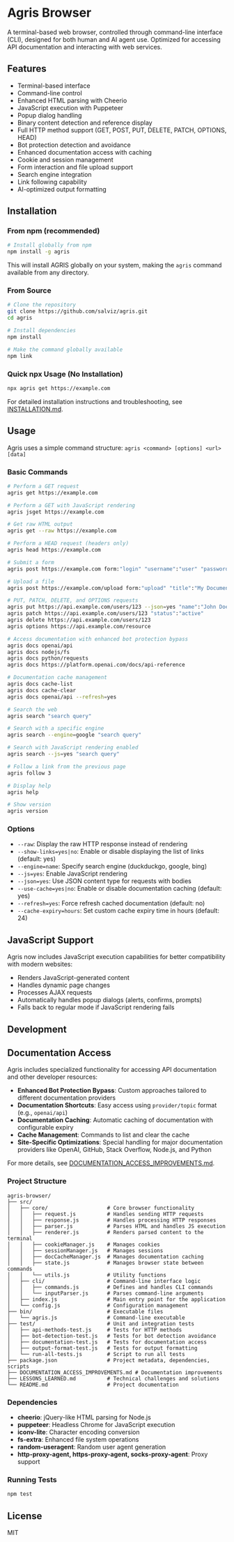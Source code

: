 # Agris Browser

A terminal-based web browser, controlled through command-line interface (CLI), designed for both human and AI agent use. Optimized for accessing API documentation and interacting with web services.

## Features

- Terminal-based interface
- Command-line control
- Enhanced HTML parsing with Cheerio
- JavaScript execution with Puppeteer
- Popup dialog handling
- Binary content detection and reference display
- Full HTTP method support (GET, POST, PUT, DELETE, PATCH, OPTIONS, HEAD)
- Bot protection detection and avoidance
- Enhanced documentation access with caching
- Cookie and session management
- Form interaction and file upload support
- Search engine integration
- Link following capability
- AI-optimized output formatting

## Installation

### From npm (recommended)

```bash
# Install globally from npm
npm install -g agris
```

This will install AGRIS globally on your system, making the `agris` command available from any directory.

### From Source

```bash
# Clone the repository
git clone https://github.com/salviz/agris.git
cd agris

# Install dependencies
npm install

# Make the command globally available
npm link
```

### Quick npx Usage (No Installation)

```bash
npx agris get https://example.com
```

For detailed installation instructions and troubleshooting, see [INSTALLATION.md](INSTALLATION.md).

## Usage

Agris uses a simple command structure: `agris <command> [options] <url> [data]`

### Basic Commands

```bash
# Perform a GET request
agris get https://example.com

# Perform a GET with JavaScript rendering
agris jsget https://example.com

# Get raw HTML output
agris get --raw https://example.com

# Perform a HEAD request (headers only)
agris head https://example.com

# Submit a form
agris post https://example.com form:"login" "username":"user" "password":"pass"

# Upload a file
agris post https://example.com/upload form:"upload" "title":"My Document" file:"document":"/path/to/file.pdf"

# PUT, PATCH, DELETE, and OPTIONS requests
agris put https://api.example.com/users/123 --json=yes "name":"John Doe" "email":"john@example.com"
agris patch https://api.example.com/users/123 "status":"active"
agris delete https://api.example.com/users/123
agris options https://api.example.com/resource

# Access documentation with enhanced bot protection bypass
agris docs openai/api
agris docs nodejs/fs
agris docs python/requests
agris docs https://platform.openai.com/docs/api-reference

# Documentation cache management
agris docs cache-list
agris docs cache-clear
agris docs openai/api --refresh=yes

# Search the web
agris search "search query"

# Search with a specific engine
agris search --engine=google "search query"

# Search with JavaScript rendering enabled
agris search --js=yes "search query"

# Follow a link from the previous page
agris follow 3

# Display help
agris help

# Show version
agris version
```

### Options

- `--raw`: Display the raw HTTP response instead of rendering
- `--show-links=yes|no`: Enable or disable displaying the list of links (default: yes)
- `--engine=name`: Specify search engine (duckduckgo, google, bing)
- `--js=yes`: Enable JavaScript rendering
- `--json=yes`: Use JSON content type for requests with bodies
- `--use-cache=yes|no`: Enable or disable documentation caching (default: yes)
- `--refresh=yes`: Force refresh cached documentation (default: no)
- `--cache-expiry=hours`: Set custom cache expiry time in hours (default: 24)

## JavaScript Support

Agris now includes JavaScript execution capabilities for better compatibility with modern websites:

- Renders JavaScript-generated content
- Handles dynamic page changes
- Processes AJAX requests
- Automatically handles popup dialogs (alerts, confirms, prompts)
- Falls back to regular mode if JavaScript rendering fails

## Development

## Documentation Access

Agris includes specialized functionality for accessing API documentation and other developer resources:

- **Enhanced Bot Protection Bypass**: Custom approaches tailored to different documentation providers
- **Documentation Shortcuts**: Easy access using `provider/topic` format (e.g., `openai/api`)
- **Documentation Caching**: Automatic caching of documentation with configurable expiry
- **Cache Management**: Commands to list and clear the cache
- **Site-Specific Optimizations**: Special handling for major documentation providers like OpenAI, GitHub, Stack Overflow, Node.js, and Python

For more details, see [DOCUMENTATION_ACCESS_IMPROVEMENTS.md](DOCUMENTATION_ACCESS_IMPROVEMENTS.md).

### Project Structure

```
agris-browser/
├── src/
│   ├── core/                   # Core browser functionality
│   │   ├── request.js          # Handles sending HTTP requests
│   │   ├── response.js         # Handles processing HTTP responses
│   │   ├── parser.js           # Parses HTML and handles JS execution
│   │   ├── renderer.js         # Renders parsed content to the terminal
│   │   ├── cookieManager.js    # Manages cookies
│   │   ├── sessionManager.js   # Manages sessions
│   │   ├── docCacheManager.js  # Manages documentation caching
│   │   ├── state.js            # Manages browser state between commands
│   │   └── utils.js            # Utility functions
│   ├── cli/                    # Command-line interface logic
│   │   ├── commands.js         # Defines and handles CLI commands
│   │   └── inputParser.js      # Parses command-line arguments
│   ├── index.js                # Main entry point for the application
│   └── config.js               # Configuration management
├── bin/                        # Executable files
│   └── agris.js                # Command-line executable
├── test/                       # Unit and integration tests
│   ├── api-methods-test.js     # Tests for HTTP methods
│   ├── bot-detection-test.js   # Tests for bot detection avoidance
│   ├── documentation-test.js   # Tests for documentation access
│   ├── output-format-test.js   # Tests for output formatting
│   └── run-all-tests.js        # Script to run all tests
├── package.json                # Project metadata, dependencies, scripts
├── DOCUMENTATION_ACCESS_IMPROVEMENTS.md # Documentation improvements
├── LESSONS_LEARNED.md          # Technical challenges and solutions
└── README.md                   # Project documentation
```

### Dependencies

- **cheerio**: jQuery-like HTML parsing for Node.js
- **puppeteer**: Headless Chrome for JavaScript execution
- **iconv-lite**: Character encoding conversion
- **fs-extra**: Enhanced file system operations
- **random-useragent**: Random user agent generation
- **http-proxy-agent, https-proxy-agent, socks-proxy-agent**: Proxy support

### Running Tests

```bash
npm test
```

## License

MIT
